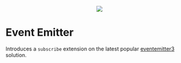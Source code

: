 <p align="center">
  <img src="https://user-images.githubusercontent.com/1998130/229430454-ca0f2811-d874-4314-b13d-c558de8eec7e.svg" />
</p>

# Event Emitter

Introduces a `subscribe` extension on the latest popular [eventemitter3](https://github.com/primus/eventemitter3)
solution.
